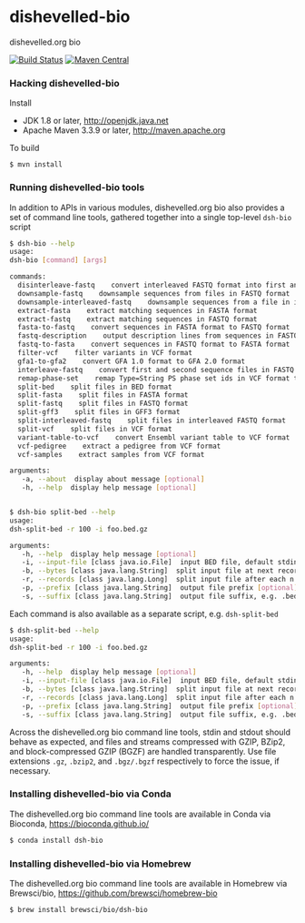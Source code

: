 # dishevelled-bio
dishevelled.org bio

[![Build Status](https://travis-ci.org/heuermh/dishevelled-bio.svg?branch=master)](https://travis-ci.org/heuermh/dishevelled-bio)
[![Maven Central](https://img.shields.io/maven-central/v/org.dishevelled/dsh-bio.svg?maxAge=600)](http://search.maven.org/#search%7Cga%7C1%7Corg.dishevelled)


### Hacking dishevelled-bio

Install

 * JDK 1.8 or later, http://openjdk.java.net
 * Apache Maven 3.3.9 or later, http://maven.apache.org

To build

    $ mvn install


### Running dishevelled-bio tools

In addition to APIs in various modules, dishevelled.org bio also provides a set of
command line tools, gathered together into a single top-level `dsh-bio` script

```bash
$ dsh-bio --help
usage:
dsh-bio [command] [args]

commands:
  disinterleave-fastq    convert interleaved FASTQ format into first and second sequence files in FASTQ format
  downsample-fastq    downsample sequences from files in FASTQ format
  downsample-interleaved-fastq    downsample sequences from a file in interleaved FASTQ format
  extract-fasta    extract matching sequences in FASTA format
  extract-fastq    extract matching sequences in FASTQ format
  fasta-to-fastq    convert sequences in FASTA format to FASTQ format
  fastq-description    output description lines from sequences in FASTQ format
  fastq-to-fasta    convert sequences in FASTQ format to FASTA format
  filter-vcf    filter variants in VCF format
  gfa1-to-gfa2    convert GFA 1.0 format to GFA 2.0 format
  interleave-fastq    convert first and second sequence files in FASTQ format to interleaved FASTQ format
  remap-phase-set    remap Type=String PS phase set ids in VCF format to Type=Integer
  split-bed    split files in BED format
  split-fasta    split files in FASTA format
  split-fastq    split files in FASTQ format
  split-gff3    split files in GFF3 format
  split-interleaved-fastq    split files in interleaved FASTQ format
  split-vcf    split files in VCF format
  variant-table-to-vcf    convert Ensembl variant table to VCF format
  vcf-pedigree    extract a pedigree from VCF format
  vcf-samples    extract samples from VCF format

arguments:
   -a, --about  display about message [optional]
   -h, --help  display help message [optional]


$ dsh-bio split-bed --help
usage:
dsh-split-bed -r 100 -i foo.bed.gz

arguments:
   -h, --help  display help message [optional]
   -i, --input-file [class java.io.File]  input BED file, default stdin [optional]
   -b, --bytes [class java.lang.String]  split input file at next record after each n bytes [optional]
   -r, --records [class java.lang.Long]  split input file after each n records [optional]
   -p, --prefix [class java.lang.String]  output file prefix [optional]
   -s, --suffix [class java.lang.String]  output file suffix, e.g. .bed.gz [optional]
```

Each command is also available as a separate script, e.g. `dsh-split-bed`

```bash
$ dsh-split-bed --help
usage:
dsh-split-bed -r 100 -i foo.bed.gz

arguments:
   -h, --help  display help message [optional]
   -i, --input-file [class java.io.File]  input BED file, default stdin [optional]
   -b, --bytes [class java.lang.String]  split input file at next record after each n bytes [optional]
   -r, --records [class java.lang.Long]  split input file after each n records [optional]
   -p, --prefix [class java.lang.String]  output file prefix [optional]
   -s, --suffix [class java.lang.String]  output file suffix, e.g. .bed.gz [optional]
```


Across the dishevelled.org bio command line tools, stdin and stdout should behave as expected,
and files and streams compressed with GZIP, BZip2, and block-compressed GZIP (BGZF) are
handled transparently. Use file extensions `.gz`, `.bzip2`, and `.bgz/.bgzf` respectively
to force the issue, if necessary.


### Installing dishevelled-bio via Conda

The dishevelled.org bio command line tools are available in Conda via Bioconda, https://bioconda.github.io/

```bash
$ conda install dsh-bio
```


### Installing dishevelled-bio via Homebrew

The dishevelled.org bio command line tools are available in Homebrew via Brewsci/bio, https://github.com/brewsci/homebrew-bio

```bash
$ brew install brewsci/bio/dsh-bio
```

